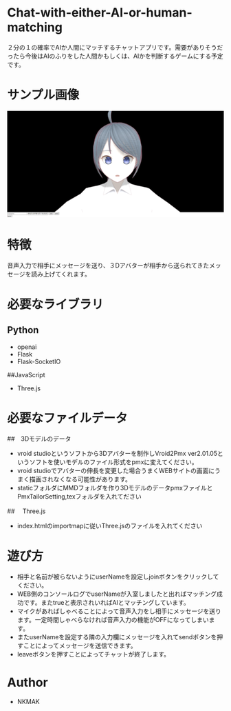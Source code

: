 # Chat-with-either-AI-or-human-matching

２分の１の確率でAIか人間にマッチするチャットアプリです。需要がありそうだったら今後はAIのふりをした人間かもしくは、AIかを判断するゲームにする予定です。

# サンプル画像

![サンプル](sample1.png "sample1")

# 特徴

音声入力で相手にメッセージを送り、３Dアバターが相手から送られてきたメッセージを読み上げてくれます。

# 必要なライブラリ
## Python
* openai
* Flask
* Flask-SocketIO

##JavaScript
* Three.js

# 必要なファイルデータ
##　3Dモデルのデータ
* vroid studioというソフトから3Dアバターを制作しVroid2Pmx ver2.01.05というソフトを使いモデルのファイル形式をpmxに変えてください。
* vroid studioでアバターの伸長を変更した場合うまくWEBサイトの画面にうまく描画されなくなる可能性があります。
* staticフォルダにMMDフォルダを作り3DモデルのデータpmxファイルとPmxTailorSetting,texフォルダを入れてださい

##　 Three.js
* index.htmlのimportmapに従いThree.jsのファイルを入れてください
  
# 遊び方
* 相手と名前が被らないようにuserNameを設定しjoinボタンをクリックしてください。
* WEB側のコンソールログでuserNameが入室しましたと出ればマッチング成功です。またtrueと表示されいればAIとマッチングしています。
* マイクがあればしゃべることによって音声入力をし相手にメッセージを送ります。一定時間しゃべらなければ音声入力の機能がOFFになってしまいます。
* またuserNameを設定する隣の入力欄にメッセージを入れてsendボタンを押すことによってメッセージを送信できます。
* leaveボタンを押すことによってチャットが終了します。

# Author

* NKMAK
